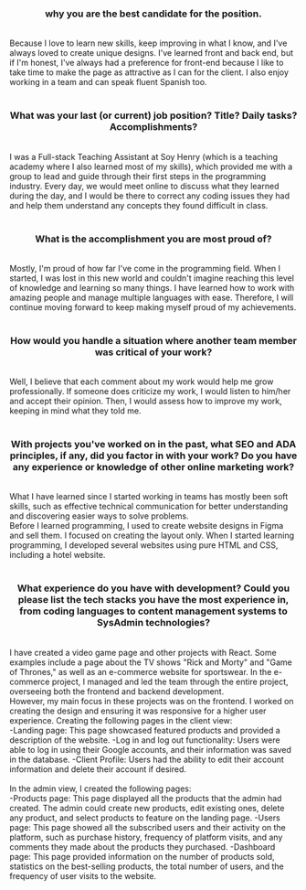 <h3 align="center">why you are the best candidate for the position.</h3>
<br>
Because I love to learn new skills, keep improving in what I know, and I've always loved to create unique designs. I've learned front and back end, but if I'm honest, I've always had a preference for front-end because I like to take time to make the page as attractive as I can for the client. I also enjoy working in a team and can speak fluent Spanish too.
<br><br>

<h3 align="center">What was your last (or current) job position? Title? Daily tasks? Accomplishments?</h3>
<br>
I was a Full-stack Teaching Assistant at Soy Henry (which is a teaching academy where I also learned most of my skills), which provided me with a group to lead and guide through their first steps in the programming industry. Every day, we would meet online to discuss what they learned during the day, and I would be there to correct any coding issues they had and help them understand any concepts they found difficult in class.
<br><br>

<h3 align="center">What is the accomplishment you are most proud of?</h3>
<br>
Mostly, I'm proud of how far I've come in the programming field. When I started, I was lost in this new world and couldn't imagine reaching this level of knowledge and learning so many things. I have learned how to work with amazing people and manage multiple languages with ease. Therefore, I will continue moving forward to keep making myself proud of my achievements.
<br><br>

<h3 align="center">How would you handle a situation where another team member was critical of your work?</h3>
<br>
Well, I believe that each comment about my work would help me grow professionally. If someone does criticize my work, I would listen to him/her and accept their opinion. Then, I would assess how to improve my work, keeping in mind what they told me.
<br><br>

<h3 align="center">With projects you've worked on in the past, what SEO and ADA principles, if any, did you factor in with your work? Do you have any experience or knowledge of other online marketing work?</h3>
<br>
What I have learned since I started working in teams has mostly been soft skills, such as effective technical communication for better understanding and discovering easier ways to solve problems.
<br>
Before I learned programming, I used to create website designs in Figma and sell them. I focused on creating the layout only. When I started learning programming, I developed several websites using pure HTML and CSS, including a hotel website.
<br><br>

<h3 align="center">What experience do you have with development? Could you please list the tech stacks you have the most experience in, from coding languages to content management systems to SysAdmin technologies?</h3>
<br>
I have created a video game page and other projects with React. Some examples include a page about the TV shows "Rick and Morty" and "Game of Thrones," as well as an e-commerce website for sportswear. In the e-commerce project, I managed and led the team through the entire project, overseeing both the frontend and backend development.
<br>
However, my main focus in these projects was on the frontend. I worked on creating the design and ensuring it was responsive for a higher user experience. Creating the following pages in the client view:
<br>
-Landing page: This page showcased featured products and provided a description of the website.
-Log in and log out functionality: Users were able to log in using their Google accounts, and their information was saved in the database.
-Client Profile: Users had the ability to edit their account information and delete their account if desired.
<br><br>
In the admin view, I created the following pages:
<br>
-Products page: This page displayed all the products that the admin had created. The admin could create new products, edit existing ones, delete any product, and select products to feature on the landing page.
-Users page: This page showed all the subscribed users and their activity on the platform, such as purchase history, frequency of platform visits, and any comments they made about the products they purchased.
-Dashboard page: This page provided information on the number of products sold, statistics on the best-selling products, the total number of users, and the frequency of user visits to the website.
<br><br>
